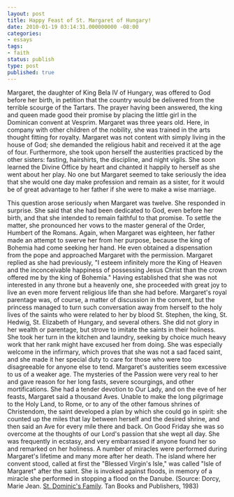 ```yaml
---
layout: post
title: Happy Feast of St. Margaret of Hungary!
date: 2010-01-19 03:14:31.000000000 -08:00
categories:
- essays
tags:
- faith
status: publish
type: post
published: true
---
```

Margaret, the daughter of King Bela IV of Hungary, was offered to God before her birth, in petition that the country would be delivered from the terrible scourge of the Tartars. The prayer having been answered, the king and queen made good their promise by placing the little girl in the Dominican convent at Vesprim. Margaret was three years old. Here, in company with other children of the nobility, she was trained in the arts thought fitting for royalty.
Margaret was not content with simply living in the house of God; she demanded the religious habit and received it at the age of four. Furthermore, she took upon herself the austerities practiced by the other sisters: fasting, hairshirts, the discipline, and night vigils. She soon learned the Divine Office by heart and chanted it happily to herself as she went about her play. No one but Margaret seemed to take seriously the idea that she would one day make profession and remain as a sister, for it would be of great advantage to her father if she were to make a wise marriage.
<!-- more -->
This question arose seriously when Margaret was twelve. She responded in surprise. She said that she had been dedicated to God, even before her birth, and that she intended to remain faithful to that promise. To settle the matter, she pronounced her vows to the master general of the Order, Humbert of the Romans. Again, when Margaret was eighteen, her father made an attempt to swerve her from her purpose, because the king of Bohemia had come seeking her hand. He even obtained a dispensation from the pope and approached Margaret with the permission. Margaret replied as she had previously, "I esteem infinitely more the King of Heaven and the inconceivable happiness of possessing Jesus Christ than the crown offered me by the king of Bohemia." Having established that she was not interested in any throne but a heavenly one, she proceeded with great joy to live an even more fervent religious life than she had before.
Margaret's royal parentage was, of course, a matter of discussion in the convent, but the princess managed to turn such conversation away from herself to the holy lives of the saints who were related to her by blood St. Stephen, the king, St. Hedwig, St. Elizabeth of Hungary, and several others. She did not glory in her wealth or parentage, but strove to imitate the saints in their holiness. She took her turn in the kitchen and laundry, seeking by choice much heavy work that her rank might have excused her from doing. She was especially welcome in the infirmary, which proves that she was not a sad faced saint, and she made it her special duty to care for those who were too disagreeable for anyone else to tend.
Margaret's austerities seem excessive to us of a weaker age. The mysteries of the Passion were very real to her and gave reason for her long fasts, severe scourgings, and other mortifications. She had a tender devotion to Our Lady, and on the eve of her feasts, Margaret said a thousand Aves.
Unable to make the long pilgrimage to the Holy Land, to Rome, or to any of the other famous shrines of Christendom, the saint developed a plan by which she could go in spirit: she counted up the miles that lay between herself and the desired shrine, and then said an Ave for every mile there and back. On Good Friday she was so overcome at the thoughts of our Lord's passion that she wept all day. She was frequently in ecstasy, and very embarrassed if anyone found her so and remarked on her holiness.
A number of miracles were performed during Margaret's lifetime and many more after her death. The island where her convent stood, called at first the "Blessed Virgin's Isle," was called "Isle of Margaret" after the saint. She is invoked against floods, in memory of a miracle she performed in stopping a flood on the Danube.
(Source: Dorcy, Marie Jean. [St. Dominic's Family](https://www.tanbooks.com/index.php/page/shop:flypage/product_id/190). Tan Books and Publishers, 1983)
